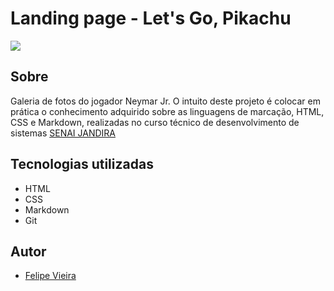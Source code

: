 # Landing page - Let's Go, Pikachu

![](./screenshots/preview.png)


## Sobre 
Galeria de fotos do jogador Neymar Jr.
O intuito deste projeto é colocar em prática o conhecimento adquirido sobre as linguagens de marcação, HTML, CSS e Markdown, realizadas no curso técnico de desenvolvimento de sistemas [SENAI JANDIRA](https://sp.senai.br/unidade/jandira/)

## Tecnologias utilizadas
- HTML
- CSS
- Markdown
- Git

## Autor
- [Felipe Vieira](https://www.linkedin.com/in/felipe-vieira-363074327/)

